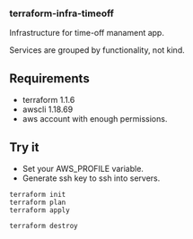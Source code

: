 ### terraform-infra-timeoff
Infrastructure for time-off manament app.

Services are grouped by functionality, not kind.

## Requirements
- terraform 1.1.6
- awscli 1.18.69
- aws account with enough permissions.

## Try it
- Set your AWS_PROFILE variable.
- Generate ssh key to ssh into servers.
```
terraform init
terraform plan
terraform apply
```

```
terraform destroy
```
